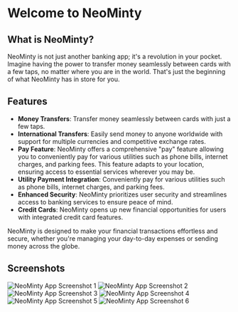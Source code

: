 # Welcome to NeoMinty

## What is NeoMinty?
NeoMinty is not just another banking app; it's a revolution in your pocket. Imagine having the power to transfer money seamlessly between cards with a few taps, no matter where you are in the world. That's just the beginning of what NeoMinty has in store for you.

## Features
- **Money Transfers**: Transfer money seamlessly between cards with just a few taps.
- **International Transfers**: Easily send money to anyone worldwide with support for multiple currencies and competitive exchange rates.
- **Pay Feature**: NeoMinty offers a comprehensive "pay" feature allowing you to conveniently pay for various utilities such as phone bills, internet charges, and parking fees. This feature adapts to your location, ensuring access to essential services wherever you may be.
- **Utility Payment Integration**: Conveniently pay for various utilities such as phone bills, internet charges, and parking fees.
- **Enhanced Security**: NeoMinty prioritizes user security and streamlines access to banking services to ensure peace of mind.
- **Credit Cards**: NeoMinty opens up new financial opportunities for users with integrated credit card features.

NeoMinty is designed to make your financial transactions effortless and secure, whether you're managing your day-to-day expenses or sending money across the globe.

## Screenshots
![NeoMinty App Screenshot 1](https://raw.githubusercontent.com/karenxpn/Banking/app-preview/images/Home.png)
![NeoMinty App Screenshot 2](https://raw.githubusercontent.com/karenxpn/Banking/app-preview/images/Transfer%20Money.png)
![NeoMinty App Screenshot 3](https://raw.githubusercontent.com/karenxpn/Banking/app-preview/images/Liveness%20check.jpg)
![NeoMinty App Screenshot 4](https://raw.githubusercontent.com/karenxpn/Banking/app-preview/images/Scan%20QR%20Code.jpg)
![NeoMinty App Screenshot 5](https://raw.githubusercontent.com/karenxpn/Banking/app-preview/images/Select%20card.jpg)
![NeoMinty App Screenshot 6](https://raw.githubusercontent.com/karenxpn/Banking/app-preview/images/Activity%20Report.jpg)
